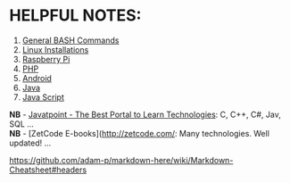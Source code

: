 # HELPFUL NOTES:  
  
  
1. [General BASH Commands](general_bash_commands.md)  
2. [Linux Installations](linux_installations.md)  
3. [Raspberry Pi](rpi.md)  
4. [PHP]()  
5. [Android]()  
6. [Java](java.md)  
7. [Java Script]()  

**NB** - [Javatpoint - The Best Portal to Learn Technologies](https://www.javatpoint.com/): C, C++, C#, Jav, SQL ...  
**NB** - [ZetCode E-books](http://zetcode.com/: Many technologies. Well updated! ...  


https://github.com/adam-p/markdown-here/wiki/Markdown-Cheatsheet#headers  
